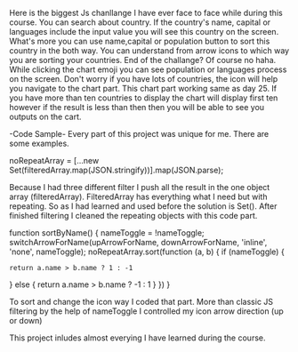 Here is the biggest Js chanllange I have ever face to face while during this course. You can search about country. If the country's name, capital or languages include the input value you will see this country on the screen. What's more you can use name,capital or population button to sort this country in the both way. You can understand from arrow icons to which way you are sorting your countries. End of the challange? Of course no haha.
While clicking the chart emoji you can see population or languages process on the screen. Don't worry if you have lots of countries, the icon will help you navigate to the chart part. This chart part working same as day 25. If you have more than ten countries to display the chart will display first ten however if the result is less than then then you will be able to see you outputs on the cart.

-Code Sample-
Every part of this project was unique for me. There are some examples.

 noRepeatArray = [...new Set(filteredArray.map(JSON.stringify))].map(JSON.parse);

 Because I had three different filter I push all the result in the one object array (filteredArray). FilteredArray has everything what I need but with repeating. So as I had learned and used before the solution is Set(). After finished filtering I cleaned the repeating objects with this code part.

 function sortByName() {
  nameToggle = !nameToggle;
  switchArrowForName(upArrowForName, downArrowForName, 'inline', 'none', nameToggle);
  noRepeatArray.sort(function (a, b) {
    if (nameToggle) {
   
    return a.name > b.name ? 1 : -1
   } else {
    return a.name > b.name ? -1 : 1
   }
  })
}

To sort and change the icon way I coded that part. More than classic JS filtering by the help of nameToggle I controlled my icon arrow direction (up or down)

This project inludes almost everying I have learned during the course.

